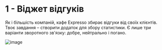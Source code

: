 <h1>1 - Віджет відгуків</h1>
Як і більшість компаній, кафе Expresso збирає відгуки від своїх клієнтів. Твоє завдання – створити додаток для збору статистики. Є лише три варіанти зворотного зв'язку: добре, нейтрально і погано.

![image](https://user-images.githubusercontent.com/102797527/232844703-29989553-cc6e-449b-be97-c1de124b30e7.png)
